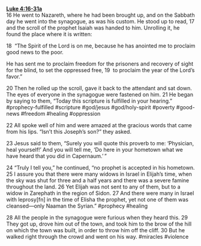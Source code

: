 **[Luke 4:16-31a](http://www.blueletterbible.org/search/preSearch.cfm?Criteria=Luke+4.16-31a&t=NIV)**  
16 He went to Nazareth, where he had been brought up, and on the Sabbath day he went into the synagogue, as was his custom. He stood up to read, 17 and the scroll of the prophet Isaiah was handed to him. Unrolling it, he found the place where it is written:

18  “The Spirit of the Lord is on me,
because he has anointed me
to proclaim good news to the poor.

He has sent me to proclaim freedom for the prisoners
and recovery of sight for the blind,
to set the oppressed free,
19  to proclaim the year of the Lord’s favor.”

20 Then he rolled up the scroll, gave it back to the attendant and sat down. The eyes of everyone in the synagogue were fastened on him. 21 He began by saying to them, “Today this scripture is fulfilled in your hearing.” #prophecy-fulfilled #scripture #god/jesus #god/holy-spirit #poverty #good-news #freedom #healing #oppression

22 All spoke well of him and were amazed at the gracious words that came from his lips. “Isn’t this Joseph’s son?” they asked.

23 Jesus said to them, “Surely you will quote this proverb to me: ‘Physician, heal yourself!’ And you will tell me, ‘Do here in your hometown what we have heard that you did in Capernaum.’ ”

24 “Truly I tell you,” he continued, “no prophet is accepted in his hometown. 25 I assure you that there were many widows in Israel in Elijah’s time, when the sky was shut for three and a half years and there was a severe famine throughout the land. 26 Yet Elijah was not sent to any of them, but to a widow in Zarephath in the region of Sidon. 27 And there were many in Israel with leprosy[fn] in the time of Elisha the prophet, yet not one of them was cleansed—only Naaman the Syrian.” #prophecy #healing

28 All the people in the synagogue were furious when they heard this. 29 They got up, drove him out of the town, and took him to the brow of the hill on which the town was built, in order to throw him off the cliff. 30 But he walked right through the crowd and went on his way. #miracles #violence